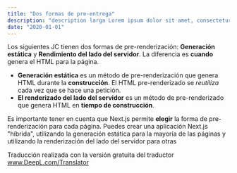 ```yaml
---
title: "Dos formas de pre-entrega"
description: "description larga Lorem ipsum dolor sit amet, consectetur adipiscing elit, sed do eiusmod tempor incididunt ut labore et dolore magna aliqua. Nec ullamcorper sit amet risus nullam eget felis eget. Scelerisque varius morbi enim nunc faucibus a pellentesque sit amet."
date: "2020-01-01"
---
```


Los siguientes JC tienen dos formas de pre-renderización: **Generación estática** y **Rendimiento del lado del servidor**. La diferencia es **cuando** genera el HTML para la página.

- **Generación estática** es un método de pre-renderización que genera HTML durante la **construcción**. El HTML pre-renderizado se _reutiliza_ cada vez que se hace una petición.
- **El renderizado del lado del servidor** es un método de pre-renderizado que genera HTML en **tiempo de construcción**.

Es importante tener en cuenta que Next.js permite **elegir** la forma de pre-renderización para cada página. Puedes crear una aplicación Next.js "híbrida", utilizando la generación estática para la mayoría de las páginas y utilizando la renderización del lado del servidor para otras

Traducción realizada con la versión gratuita del traductor www.DeepL.com/Translator

